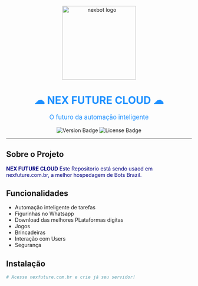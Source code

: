 
<p align="center">
  <img src="https://brieffib.sirv.com/logo.png" alt="nexbot logo" width="200" />
</p>

<h1 align="center" style="color: #1E90FF;">☁ NEX FUTURE CLOUD ☁</h1>

<p align="center" style="color: #1E90FF; font-size: 1.2em;">
  O futuro da automação inteligente
</p>

<p align="center">
  <img src="https://img.shields.io/badge/version-1.0-blue" alt="Version Badge" />
  <img src="https://img.shields.io/badge/license-MIT-blue" alt="License Badge" />
</p>

---

## Sobre o Projeto

<p style="color: #000080;">
  <strong>NEX FUTURE CLOUD</strong> Este Repositorio está sendo usaod em nexfuture.com.br, a melhor hospedagem de Bots Brazil.
</p>

## Funcionalidades

- Automação inteligente de tarefas
- Figurinhas no Whatsapp
- Download das melhores PLataformas digitas
- Jogos 
- Brincadeiras
- Interação com Users
- Segurança

## Instalação

```sh
# Acesse nexfuture.com.br e crie já seu servidor!

